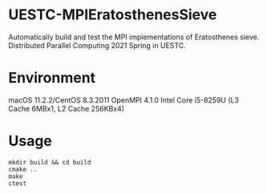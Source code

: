 # UESTC-MPIEratosthenesSieve
Automatically build and test the MPI implementations of Eratosthenes sieve. Distributed Parallel Computing 2021 Spring in UESTC.

# Environment
macOS 11.2.2/CentOS 8.3.2011
OpenMPI 4.1.0
Intel Core i5-8259U (L3 Cache 6MBx1, L2 Cache 256KBx4)

# Usage
```shell
mkdir build && cd build
cmake ..
make
ctest
```
